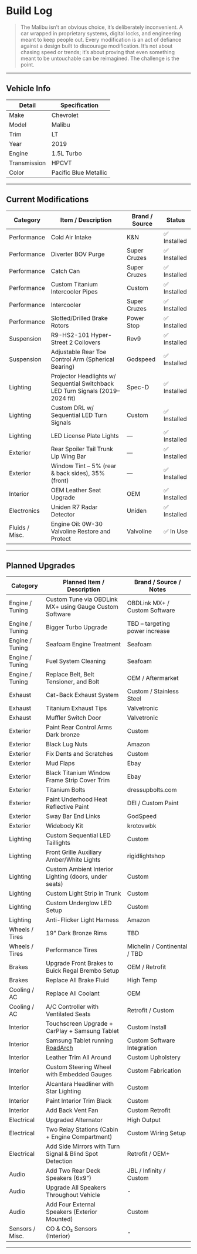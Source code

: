 # Build Log

>The Malibu isn’t an obvious choice, it’s deliberately inconvenient. A car wrapped in proprietary systems, digital locks, and engineering meant to keep people out. Every modification is an act of defiance against a design built to discourage modification. It’s not about chasing speed or trends; it’s about proving that even something meant to be untouchable can be reimagined. The challenge is the point.

---

## Vehicle Info

| Detail        | Specification            |
|----------------|--------------------------|
| Make           | Chevrolet                |
| Model          | Malibu                   |
| Trim           | LT                       |
| Year           | 2019                     |
| Engine         | 1.5L Turbo               |
| Transmission   | HPCVT                    |
| Color          | Pacific Blue Metallic    |

---

## Current Modifications

| Category        | Item / Description                                                                      | Brand / Source            | Status  |
|-----------------|------------------------------------------------------------------------------------------|----------------------------|----------|
| Performance     | Cold Air Intake                                                                          | K&N                        | ✅ Installed |
| Performance     | Diverter BOV Purge                                                                       | Super Cruzes               | ✅ Installed |
| Performance     | Catch Can                                                                                | Super Cruzes               | ✅ Installed |
| Performance     | Custom Titanium Intercooler Pipes                                                        | Custom                     | ✅ Installed |
| Performance     | Intercooler                                                                              | Super Cruzes               | ✅ Installed |
| Performance     | Slotted/Drilled Brake Rotors                                                             | Power Stop                 | ✅ Installed |
| Suspension      | R9-HS2-101 Hyper-Street 2 Coilovers                                                      | Rev9                       | ✅ Installed |
| Suspension      | Adjustable Rear Toe Control Arm (Spherical Bearing)                                      | Godspeed                   | ✅ Installed |
| Lighting        | Projector Headlights w/ Sequential Switchback LED Turn Signals (2019–2024 fit)          | Spec-D                     | ✅ Installed |
| Lighting        | Custom DRL w/ Sequential LED Turn Signals                                                | Custom                     | ✅ Installed |
| Lighting        | LED License Plate Lights                                                                 | —                          | ✅ Installed |
| Exterior        | Rear Spoiler Tail Trunk Lip Wing Bar                                                     | —                          | ✅ Installed |
| Exterior        | Window Tint – 5% (rear & back sides), 35% (front)                                        | —                          | ✅ Installed |
| Interior        | OEM Leather Seat Upgrade                                                                 | OEM                        | ✅ Installed |
| Electronics     | Uniden R7 Radar Detector                                                                 | Uniden                     | ✅ Installed |
| Fluids / Misc.  | Engine Oil: 0W-30 Valvoline Restore and Protect                                          | Valvoline                  | ✅ In Use |

---

## Planned Upgrades

| Category        | Planned Item / Description                                                  | Brand / Source / Notes                             |
|-----------------|------------------------------------------------------------------------------|----------------------------------------------------|
| Engine / Tuning | Custom Tune via OBDLink MX+ using Gauge Custom Software                     | OBDLink MX+ / Custom Software                      |
| Engine / Tuning | Bigger Turbo Upgrade                                                        | TBD – targeting power increase                     |
| Engine / Tuning | Seafoam Engine Treatment                                                    | Seafoam                                            |
| Engine / Tuning | Fuel System Cleaning                                                        | Seafoam                                            |
| Engine / Tuning | Replace Belt, Belt Tensioner, and Bolt                                      | OEM / Aftermarket                                  |
| Exhaust         | Cat-Back Exhaust System                                                     | Custom / Stainless Steel                           |
| Exhaust         | Titanium Exhaust Tips                                                       | Valvetronic                                        |
| Exhaust         | Muffler Switch Door                                                         | Valvetronic                                        |
| Exterior        | Paint Rear Control Arms Dark bronze                                         | Custom                                             |
| Exterior        | Black Lug Nuts                                                              | Amazon                                             |
| Exterior        | Fix Dents and Scratches                                                     | Custom                                             |
| Exterior        | Mud Flaps                                                                   | Ebay                                               |
| Exterior        | Black Titanium Window Frame Strip Cover Trim                                | Ebay                                               |
| Exterior        | Titanium Bolts                                                              | dressupbolts.com                                   |
| Exterior        | Paint Underhood Heat Reflective Paint                                       | DEI / Custom Paint                                 |
| Exterior        | Sway Bar End Links                                                          | GodSpeed                                           |
| Exterior        | Widebody Kit                                                                | krotovwbk                                          |
| Lighting        | Custom Sequential LED Taillights                                            | Custom                                             |
| Lighting        | Front Grille Auxiliary Amber/White Lights                                   | rigidlightshop                                     |
| Lighting        | Custom Ambient Interior Lighting (doors, under seats)                       | Custom                                             |
| Lighting        | Custom Light Strip in Trunk                                                 | Custom                                             |
| Lighting        | Custom Underglow LED Setup                                                  | Custom                                             |
| Lighting        | Anti-Flicker Light Harness                                                  | Amazon                                             |
| Wheels / Tires  | 19" Dark Bronze Rims                                                        | TBD                                                |
| Wheels / Tires  | Performance Tires                                                           | Michelin / Continental / TBD                       |
| Brakes          | Upgrade Front Brakes to Buick Regal Brembo Setup                            | OEM / Retrofit                                     |
| Brakes          | Replace All Brake Fluid                                                     | High Temp                                          |
| Cooling / AC    | Replace All Coolant                                                         | OEM                                                |
| Cooling / AC    | A/C Controller with Ventilated Seats                                        | Retrofit / Custom                                  |
| Interior        | Touchscreen Upgrade + CarPlay + Samsung Tablet                              | Custom Install                                     |
| Interior        | Samsung Tablet running [RoadArch](https://github.com/malibuw/roadarch)      | Custom Software Integration                        |
| Interior        | Leather Trim All Around                                                     | Custom Upholstery                                  |
| Interior        | Custom Steering Wheel with Embedded Gauges                                  | Custom Fabrication                                 |
| Interior        | Alcantara Headliner with Star Lighting                                      | Custom                                             |
| Interior        | Paint Interior Trim Black                                                   | Custom                                             |
| Interior        | Add Back Vent Fan                                                           | Custom Retrofit                                    |
| Electrical      | Upgraded Alternator                                                         | High Output                                        |
| Electrical      | Two Relay Stations (Cabin + Engine Compartment)                             | Custom Wiring Setup                                |
| Electrical      | Add Side Mirrors with Turn Signal & Blind Spot Detection                    | Retrofit / OEM+                                    |
| Audio           | Add Two Rear Deck Speakers (6x9”)                                           | JBL / Infinity / Custom                            |
| Audio           | Upgrade All Speakers Throughout Vehicle                                     | -                                                  |
| Audio           | Add Four External Speakers (Exterior Mounted)                               | Custom                                             |
| Sensors / Misc. | CO & CO₂ Sensors (Interior)                                                 | -                                                  |

---
